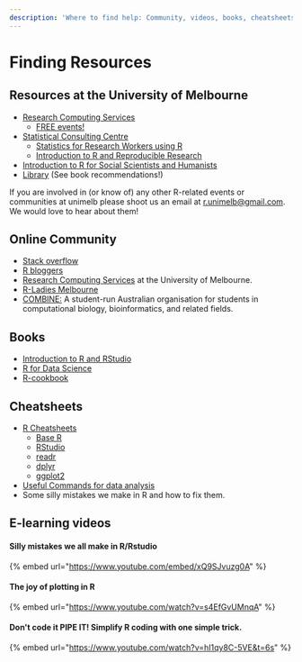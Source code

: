 ```yaml
---
description: 'Where to find help: Community, videos, books, cheatsheets and more...'
---
```


# Finding Resources

## Resources at the University of Melbourne

* [Research Computing Services](https://research.unimelb.edu.au/infrastructure/research-computing-services)
  * [FREE events!](https://www.eventbrite.com.au/o/research-computing-services-10600096884)
* [Statistical Consulting Centre](https://scc.ms.unimelb.edu.au/)
  * [Statistics for Research Workers using R](https://scc.ms.unimelb.edu.au/statistics-courses/course-listing/srw-R)
  * [Introduction to R and Reproducible Research](https://scc.ms.unimelb.edu.au/statistics-courses/course-listing/research-and-r)
*  [Introduction to R for Social Scientists and Humanists](https://arts.unimelb.edu.au/research/digital-studio/news-and-events)
* [Library](http://unimelb.libguides.com/stat_software/R) \(See book recommendations!\)

If you are involved in \(or know of\) any other R-related events or communities at unimelb please shoot us an email at r.unimelb@gmail.com. We would love to hear about them!

## Online Community

* [Stack overflow](%20https://stackoverflow.com/questions/tagged/r)
* [R bloggers](www.r-bloggers.com)
* [Research Computing Services](https://research.unimelb.edu.au/infrastructure/research-computing-services) at the University of Melbourne.
* [R-Ladies Melbourne](https://twitter.com/RLadiesMelb)
* [COMBINE:](https://combine.org.au/) A student-run Australian organisation for students in computational biology, bioinformatics, and related fields. 

## Books

* [Introduction to R and RStudio](https://nikkirubinstein.gitbooks.io/resguides-introductory-r-workshop/content/content/01-rstudio-intro.html)
* [R for Data Science](https://r4ds.had.co.nz)[ ](https://r4ds.had.co.nz%20)
* [R-cookbook](%20http://cookbook-r.com)

## Cheatsheets

* [R Cheatsheets](https://rstudio.com/resources/cheatsheets/)
  * [Base R](http://github.com/rstudio/cheatsheets/raw/master/base-r.pdf)
  * [RStudio](https://github.com/rstudio/cheatsheets/raw/master/rstudio-ide.pdf)
  * [readr](https://github.com/rstudio/cheatsheets/raw/master/data-import.pdf)
  * [dplyr](https://github.com/rstudio/cheatsheets/raw/master/data-transformation.pdf)
  * [ggplot2](https://github.com/rstudio/cheatsheets/raw/master/data-visualization-2.1.pdf)
* [Useful Commands for data analysis](https://resbaz.github.io/R_intro_May/reference.html)
* Some silly mistakes we make in R and how to fix them.

## E-learning videos

#### Silly mistakes we all make in R/Rstudio

{% embed url="https://www.youtube.com/embed/xQ9SJvuzg0A" %}

#### The joy of plotting in R

{% embed url="https://www.youtube.com/watch?v=s4EfGvUMnqA" %}

#### Don't code it PIPE IT! Simplify R coding with one simple trick.

{% embed url="https://www.youtube.com/watch?v=hI1qy8C-5VE&t=6s" %}

